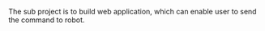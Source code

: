 The sub project is to build web application, which can enable user to send the command to robot.  


